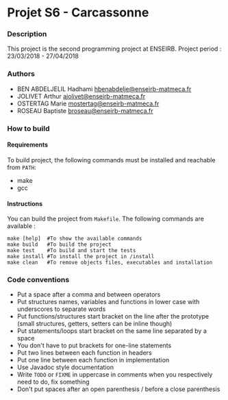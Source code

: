 # Projet S6 - Carcassonne

### Description

This project is the second programming project at ENSEIRB.
Project period : 23/03/2018 - 27/04/2018


### Authors

* BEN ABDELJELIL Hadhami [hbenabdelje@enseirb-matmeca.fr](mailto:hbenabdelje@enseirb-matmeca.fr)
* JOLIVET Arthur [ajolivet@enseirb-matmeca.fr](mailto:ajolivet@enseirb-matmeca.fr)
* OSTERTAG Marie [mostertag@enseirb-matmeca.fr](mailto:mostertag@enseirb-matmeca.fr)
* ROSEAU Baptiste [broseau@enseirb-matmeca.fr](mailto:broseau@enseirb-matmeca.fr)


### How to build

#### Requirements

To build project, the following commands must be installed and reachable from `PATH`:
- make
- gcc

#### Instructions

You can build the project from `Makefile`.
The following commands are available :
```
make [help]  #To show the available commands
make build   #To build the project
make test    #To build and start the tests
make install #To install the project in /install
make clean   #To remove objects files, executables and installation
```

### Code conventions

- Put a space after a comma and between operators
- Put structures names, variables and functions in lower case with underscores to separate words
- Put functions/structures start bracket on the line after the prototype
    (small structures, getters, setters can be inline though)
- Put statements/loops start bracket on the same line separated by a space
- You don't have to put brackets for one-line statements
- Put two lines between each function in headers
- Put one line between each function in implementation
- Use Javadoc style documentation
- Write `TODO` or `FIXME` in uppercase in comments when you respectively need to do, fix something
- Don't put spaces after an open parenthesis / before a close parenthesis
